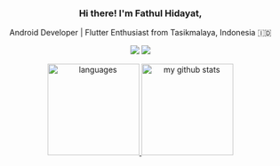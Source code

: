 <div align="center">
<h3>Hi there! I'm Fathul Hidayat,</h3>
<!-- <h3>Hi there <img src="https://media.giphy.com/media/hvRJCLFzcasrR4ia7z/giphy.gif" width="30px"> I'm Val,</h3> -->
<p>Android Developer | Flutter Enthusiast from Tasikmalaya, Indonesia 🇮🇩</p>
  
[![](https://img.shields.io/badge/-Linkedin-blue?logo=linkedin)](https://www.linkedin.com/in/fathul-hidayat-dev/)
[![](https://komarev.com/ghpvc/?username=Kirara02&color=blue)](https://github.com/Kirara02)
<!-- [![](https://img.shields.io/github/stars/im-o?style=social)](https://github.com/im-o) -->
</div>

<a align="center" href="https://im-o.github.io">
  <p align="center">
    <img src="https://github-readme-stats.vercel.app/api/top-langs/?username=Kirara02&hide=scss,css,tsql,blade,%20jupyter+notebook,cmake,html&langs_count=6&theme=radical&layout=compact" alt="languages" height="165" > 
    <img src="https://github-readme-stats.vercel.app/api?username=Kirara02&show_icons=true&theme=radical" alt="my github stats" height="165"/>
  </p>
</a>
